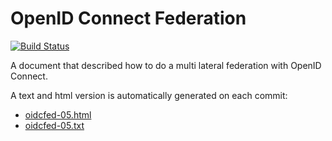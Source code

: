 # OpenID Connect Federation

[![Build Status](https://travis-ci.org/rohe/oidcfederation.svg?branch=master)](https://travis-ci.org/rohe/oidcfederation)

A document that described how to do a multi lateral federation with OpenID Connect.

A text and html version is automatically generated on each commit:

* [oidcfed-05.html](https://storage.googleapis.com/openid-connect/oidcfed-05.html)
* [oidcfed-05.txt](https://storage.googleapis.com/openid-connect/oidcfed-05.txt)
